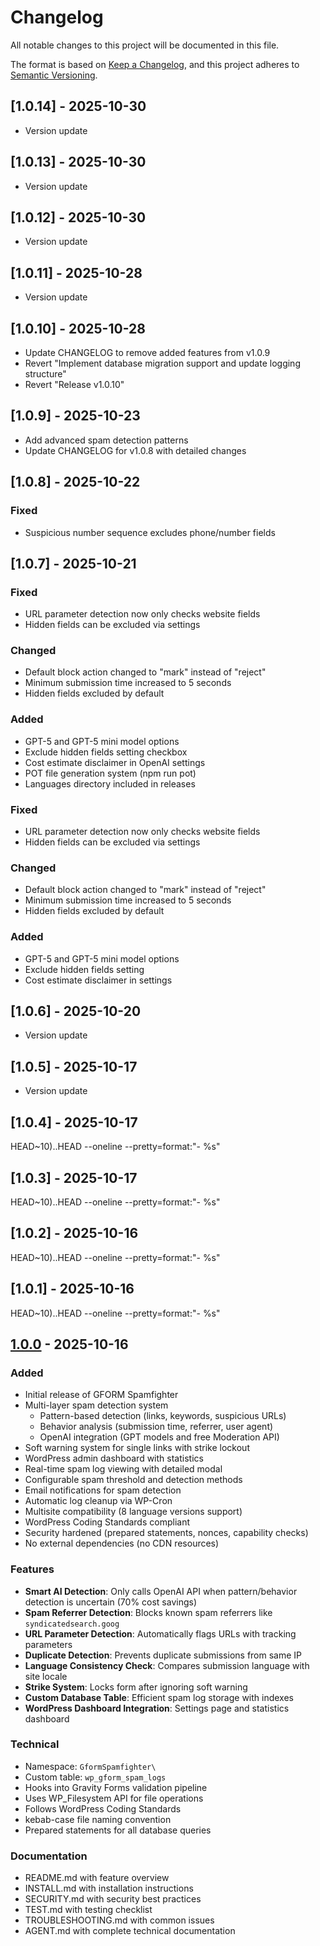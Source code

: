 # Changelog

All notable changes to this project will be documented in this file.

The format is based on [Keep a Changelog](https://keepachangelog.com/en/1.0.0/),
and this project adheres to [Semantic Versioning](https://semver.org/spec/v2.0.0.html).

## [1.0.14] - 2025-10-30

- Version update


## [1.0.13] - 2025-10-30

- Version update


## [1.0.12] - 2025-10-30

- Version update


## [1.0.11] - 2025-10-28

- Version update


## [1.0.10] - 2025-10-28

- Update CHANGELOG to remove added features from v1.0.9
- Revert "Implement database migration support and update logging structure"
- Revert "Release v1.0.10"


## [1.0.9] - 2025-10-23

- Add advanced spam detection patterns
- Update CHANGELOG for v1.0.8 with detailed changes

## [1.0.8] - 2025-10-22

### Fixed

- Suspicious number sequence excludes phone/number fields

## [1.0.7] - 2025-10-21

### Fixed

- URL parameter detection now only checks website fields
- Hidden fields can be excluded via settings

### Changed

- Default block action changed to "mark" instead of "reject"
- Minimum submission time increased to 5 seconds
- Hidden fields excluded by default

### Added

- GPT-5 and GPT-5 mini model options
- Exclude hidden fields setting checkbox
- Cost estimate disclaimer in OpenAI settings
- POT file generation system (npm run pot)
- Languages directory included in releases

### Fixed

- URL parameter detection now only checks website fields
- Hidden fields can be excluded via settings

### Changed

- Default block action changed to "mark" instead of "reject"
- Minimum submission time increased to 5 seconds
- Hidden fields excluded by default

### Added

- GPT-5 and GPT-5 mini model options
- Exclude hidden fields setting
- Cost estimate disclaimer in settings

## [1.0.6] - 2025-10-20

- Version update

## [1.0.5] - 2025-10-17

- Version update

## [1.0.4] - 2025-10-17

HEAD~10)..HEAD --oneline --pretty=format:"- %s"

## [1.0.3] - 2025-10-17

HEAD~10)..HEAD --oneline --pretty=format:"- %s"

## [1.0.2] - 2025-10-16

HEAD~10)..HEAD --oneline --pretty=format:"- %s"

## [1.0.1] - 2025-10-16

HEAD~10)..HEAD --oneline --pretty=format:"- %s"

## [1.0.0] - 2025-10-16

### Added

- Initial release of GFORM Spamfighter
- Multi-layer spam detection system
  - Pattern-based detection (links, keywords, suspicious URLs)
  - Behavior analysis (submission time, referrer, user agent)
  - OpenAI integration (GPT models and free Moderation API)
- Soft warning system for single links with strike lockout
- WordPress admin dashboard with statistics
- Real-time spam log viewing with detailed modal
- Configurable spam threshold and detection methods
- Email notifications for spam detection
- Automatic log cleanup via WP-Cron
- Multisite compatibility (8 language versions support)
- WordPress Coding Standards compliant
- Security hardened (prepared statements, nonces, capability checks)
- No external dependencies (no CDN resources)

### Features

- **Smart AI Detection**: Only calls OpenAI API when pattern/behavior detection is uncertain (70% cost savings)
- **Spam Referrer Detection**: Blocks known spam referrers like `syndicatedsearch.goog`
- **URL Parameter Detection**: Automatically flags URLs with tracking parameters
- **Duplicate Detection**: Prevents duplicate submissions from same IP
- **Language Consistency Check**: Compares submission language with site locale
- **Strike System**: Locks form after ignoring soft warning
- **Custom Database Table**: Efficient spam log storage with indexes
- **WordPress Dashboard Integration**: Settings page and statistics dashboard

### Technical

- Namespace: `GformSpamfighter\`
- Custom table: `wp_gform_spam_logs`
- Hooks into Gravity Forms validation pipeline
- Uses WP_Filesystem API for file operations
- Follows WordPress Coding Standards
- kebab-case file naming convention
- Prepared statements for all database queries

### Documentation

- README.md with feature overview
- INSTALL.md with installation instructions
- SECURITY.md with security best practices
- TEST.md with testing checklist
- TROUBLESHOOTING.md with common issues
- AGENT.md with complete technical documentation

[1.0.0]: https://github.com/gbyat/gform-spamfighter/releases/tag/v1.0.0
